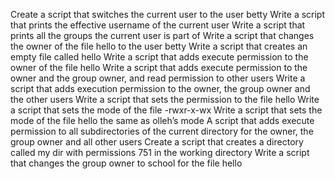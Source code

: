 Create a script that switches the current user to the user betty
Write a script that prints the effective username of the current user
Write a script that prints all the groups the current user is part of
Write a script that changes the owner of the file hello to the user betty
Write a script that creates an empty file called hello
Write a script that adds execute permission to the owner of the file hello
Write a script that adds execute permission to the owner and the group owner, and read permission to other users
Write a script that adds execution permission to the owner, the group owner and the other users
Write a script that sets the permission to the file hello
Write a script that sets the mode of the file -rwxr-x-wx
Write a script that sets the mode of the file hello the same as olleh’s mode
A script that adds execute permission to all subdirectories of the current directory for the owner, the group owner and all other users
Create a script that creates a directory called my dir with permissions 751 in the working directory
Write a script that changes the group owner to school for the file hello
